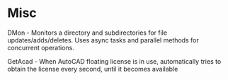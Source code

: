 # Misc
DMon - Monitors a directory and subdirectories for file updates/adds/deletes. Uses async tasks and parallel methods for concurrent operations.


GetAcad - When AutoCAD floating license is in use, automatically tries to obtain the license every second, until it becomes available
